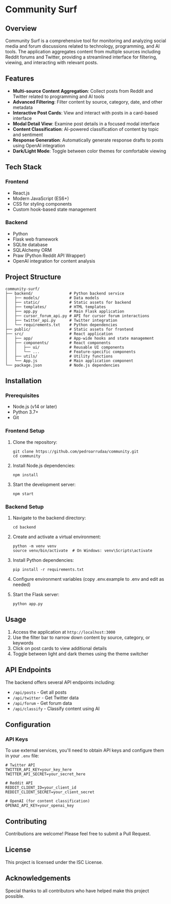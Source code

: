 # Community Surf

## Overview

Community Surf is a comprehensive tool for monitoring and analyzing social media and forum discussions related to technology, programming, and AI tools. The application aggregates content from multiple sources including Reddit forums and Twitter, providing a streamlined interface for filtering, viewing, and interacting with relevant posts.

## Features

- **Multi-source Content Aggregation**: Collect posts from Reddit and Twitter related to programming and AI tools
- **Advanced Filtering**: Filter content by source, category, date, and other metadata
- **Interactive Post Cards**: View and interact with posts in a card-based interface
- **Modal Detail View**: Examine post details in a focused modal interface
- **Content Classification**: AI-powered classification of content by topic and sentiment
- **Response Generation**: Automatically generate response drafts to posts using OpenAI integration
- **Dark/Light Mode**: Toggle between color themes for comfortable viewing

## Tech Stack

### Frontend

- React.js
- Modern JavaScript (ES6+)
- CSS for styling components
- Custom hook-based state management

### Backend

- Python
- Flask web framework
- SQLite database
- SQLAlchemy ORM
- Praw (Python Reddit API Wrapper)
- OpenAI integration for content analysis

## Project Structure

```
community-surf/
├── backend/                # Python backend service
│   ├── models/             # Data models
│   ├── static/             # Static assets for backend
│   ├── templates/          # HTML templates
│   ├── app.py              # Main Flask application
│   ├── cursor_forum_api.py # API for cursor forum interactions
│   ├── twitter_api.py      # Twitter integration
│   └── requirements.txt    # Python dependencies
├── public/                 # Static assets for frontend
├── src/                    # React application
│   ├── app/                # App-wide hooks and state management
│   ├── components/         # React components
│   │   ├── ui/             # Reusable UI components
│   │   └── ...             # Feature-specific components
│   ├── utils/              # Utility functions
│   └── App.js              # Main application component
└── package.json            # Node.js dependencies
```

## Installation

### Prerequisites

- Node.js (v14 or later)
- Python 3.7+
- Git

### Frontend Setup

1. Clone the repository:

   ```
   git clone https://github.com/pedroarrudaa/community.git
   cd community
   ```

2. Install Node.js dependencies:

   ```
   npm install
   ```

3. Start the development server:
   ```
   npm start
   ```

### Backend Setup

1. Navigate to the backend directory:

   ```
   cd backend
   ```

2. Create and activate a virtual environment:

   ```
   python -m venv venv
   source venv/bin/activate  # On Windows: venv\Scripts\activate
   ```

3. Install Python dependencies:

   ```
   pip install -r requirements.txt
   ```

4. Configure environment variables (copy .env.example to .env and edit as needed)

5. Start the Flask server:
   ```
   python app.py
   ```

## Usage

1. Access the application at `http://localhost:3000`
2. Use the filter bar to narrow down content by source, category, or keywords
3. Click on post cards to view additional details
4. Toggle between light and dark themes using the theme switcher

## API Endpoints

The backend offers several API endpoints including:

- `/api/posts` - Get all posts
- `/api/twitter` - Get Twitter data
- `/api/forum` - Get forum data
- `/api/classify` - Classify content using AI

## Configuration

### API Keys

To use external services, you'll need to obtain API keys and configure them in your `.env` file:

```
# Twitter API
TWITTER_API_KEY=your_key_here
TWITTER_API_SECRET=your_secret_here

# Reddit API
REDDIT_CLIENT_ID=your_client_id
REDDIT_CLIENT_SECRET=your_client_secret

# OpenAI (for content classification)
OPENAI_API_KEY=your_openai_key
```

## Contributing

Contributions are welcome! Please feel free to submit a Pull Request.

## License

This project is licensed under the ISC License.

## Acknowledgements

Special thanks to all contributors who have helped make this project possible.

